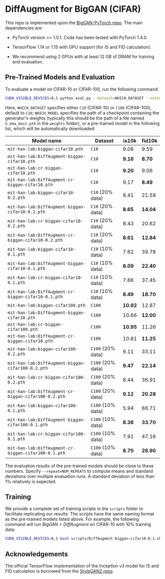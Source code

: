 # DiffAugment for BigGAN (CIFAR)

This repo is implemented upon the [BigGAN-PyTorch repo](https://github.com/ajbrock/BigGAN-PyTorch). The main dependencies are:

- PyTorch version >= 1.0.1. Code has been tested with PyTorch 1.4.0.

- TensorFlow 1.14 or 1.15 with GPU support (for IS and FID calculation).

- We recommend using 2 GPUs with at least 12 GB of DRAM for training and evaluation.

## Pre-Trained Models and Evaluation

To evaluate a model on CIFAR-10 or CIFAR-100, run the following command:

```bash
CUDA_VISIBLE_DEVICES=0,1 python eval.py --dataset=WHICH_DATASET --network=WHICH_MODEL
```

Here, `WHICH_DATASET` specifies either `C10` (CIFAR-10) or `C100` (CIFAR-100), default to `C10`; `WHICH_MODEL` specifies the path of a checkpoint containing the generator's weights (typically this should be the path of a file named `G_ema_best.pth` in the `weights` folder), or a pre-trained model in the following list, which will be automatically downloaded:

| Model name                                           | Dataset               | is10k     | fid10k    |
| ---------------------------------------------------- | --------------------- | --------- | --------- |
| `mit-han-lab:biggan-cifar10.pth`                     | `C10`             | 9.06      | 9.59      |
| `mit-han-lab:DiffAugment-biggan-cifar10.pth`         | `C10`             | **9.16**  | **8.70**  |
| `mit-han-lab:cr-biggan-cifar10.pth`                  | `C10`             | **9.20**  | 9.06      |
| `mit-han-lab:DiffAugment-cr-biggan-cifar10.pth`      | `C10`             | 9.17      | **8.49**  |
| `mit-han-lab:biggan-cifar10-0.2.pth`                 | `C10` (20% data)  | 8.41      | 21.58     |
| `mit-han-lab:DiffAugment-biggan-cifar10-0.2.pth`     | `C10` (20% data)  | **8.65**  | **14.04** |
| `mit-han-lab:cr-biggan-cifar10-0.2.pth`              | `C10` (20% data)  | 8.43      | 20.62     |
| `mit-han-lab:DiffAugment-cr-biggan-cifar10-0.2.pth`  | `C10` (20% data)  | **8.61**  | **12.84** |
| `mit-han-lab:biggan-cifar10-0.1.pth`                 | `C10` (10% data)  | 7.62      | 39.78     |
| `mit-han-lab:DiffAugment-biggan-cifar10-0.1.pth`     | `C10` (10% data)  | **8.09**  | **22.40** |
| `mit-han-lab:cr-biggan-cifar10-0.1.pth`              | `C10` (10% data)  | 7.66      | 37.45     |
| `mit-han-lab:DiffAugment-cr-biggan-cifar10-0.1.pth`  | `C10` (10% data)  | **8.49**  | **18.70** |
| `mit-han-lab:biggan-cifar100.pth`                    | `C100`            | **10.92** | 12.87     |
| `mit-han-lab:DiffAugment-biggan-cifar10.pth`         | `C100`            | 10.66     | **12.00** |
| `mit-han-lab:cr-biggan-cifar100.pth`                 | `C100`            | **10.95** | 11.26     |
| `mit-han-lab:DiffAugment-cr-biggan-cifar10.pth`      | `C100`            | 10.81     | **11.25** |
| `mit-han-lab:biggan-cifar100-0.2.pth`                | `C100` (20% data) | 9.11      | 33.11     |
| `mit-han-lab:DiffAugment-biggan-cifar100-0.2.pth`    | `C100` (20% data) | **9.47**  | **22.14** |
| `mit-han-lab:cr-biggan-cifar100-0.2.pth`             | `C100` (20% data) | 8.44      | 36.91     |
| `mit-han-lab:DiffAugment-cr-biggan-cifar100-0.2.pth` | `C100` (20% data) | **9.12**  | **20.28** |
| `mit-han-lab:biggan-cifar100-0.1.pth`                | `C100` (10% data) | 5.94      | 66.71     |
| `mit-han-lab:DiffAugment-biggan-cifar100-0.1.pth`    | `C100` (10% data) | **8.38**  | **33.70** |
| `mit-han-lab:cr-biggan-cifar100-0.1.pth`             | `C100` (10% data) | 7.91      | 47.16     |
| `mit-han-lab:DiffAugment-cr-biggan-cifar100-0.1.pth` | `C100` (10% data) | **8.70**  | **26.90** |

The evaluation results of the pre-trained models should be close to these numbers. Specify `--repeat=NUM_REPEATS` to compute means and standard deviations over multiple evaluation runs. A standard deviation of less than 1% relatively is expected.

## Training

We provide a complete set of training scripts in the `scripts` folder to facilitate replicating our results. The scripts have the same naming format as the pre-trained models listed above. For example, the following command will run *BigGAN + DiffAugment* on CIFAR-10 with 10% training data:

```bash
CUDA_VISIBLE_DEVICES=0,1 bash scripts/DiffAugment-biggan-cifar10-0.1.sh
```

## Acknowledgements

The official TensorFlow implementation of the Inception v3 model for IS and FID calculation is borrowed from the [StyleGAN2 repo](https://github.com/NVlabs/stylegan2).